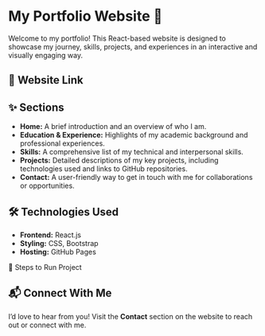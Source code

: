# My Portfolio Website 🌟

Welcome to my portfolio! This React-based website is designed to showcase my journey, skills, projects, and experiences in an interactive and visually engaging way.

## 🔗 Website Link
<!-- [Visit My Portfolio](https://samikhaji.github.io/Portfolio/) -->

## ✨ Sections
- **Home:** A brief introduction and an overview of who I am.
- **Education & Experience:** Highlights of my academic background and professional experiences.
- **Skills:** A comprehensive list of my technical and interpersonal skills.
- **Projects:** Detailed descriptions of my key projects, including technologies used and links to GitHub repositories.
- **Contact:** A user-friendly way to get in touch with me for collaborations or opportunities.

## 🛠️ Technologies Used
- **Frontend:** React.js
- **Styling:** CSS, Bootstrap
- **Hosting:** GitHub Pages

🚀 Steps to Run  Project
<!-- To view the project, simply visit the hosted link:[Visit My Portfolio](https://samikhaji.github.io/Portfolio/) -->

## 📬 Connect With Me
I’d love to hear from you! Visit the **Contact** section on the website to reach out or connect with me.
